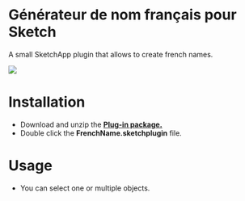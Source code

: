 # Générateur de nom français pour Sketch
A small SketchApp plugin that allows to create french names.

![](https://cdn.dribbble.com/users/2720790/screenshots/6281851/gif_french_dribble.gif)

# Installation
- Download and unzip the [**Plug-in package.**](https://github.com/maskedmario/generateur_nom_francais_for_sketch.zip)
- Double click the **FrenchName.sketchplugin** file.
# Usage
- You can select one or multiple objects.
